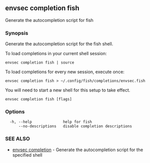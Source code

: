 ## envsec completion fish

Generate the autocompletion script for fish

### Synopsis

Generate the autocompletion script for the fish shell.

To load completions in your current shell session:

	envsec completion fish | source

To load completions for every new session, execute once:

	envsec completion fish > ~/.config/fish/completions/envsec.fish

You will need to start a new shell for this setup to take effect.


```
envsec completion fish [flags]
```

### Options

```
  -h, --help              help for fish
      --no-descriptions   disable completion descriptions
```

### SEE ALSO

* [envsec completion](envsec_completion.md)	 - Generate the autocompletion script for the specified shell

